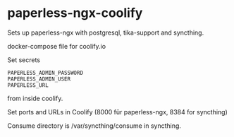 # paperless-ngx-coolify

Sets up paperless-ngx with postgresql, tika-support and syncthing.

docker-compose file for coolify.io

Set secrets
~~~
PAPERLESS_ADMIN_PASSWORD
PAPERLESS_ADMIN_USER
PAPERLESS_URL
~~~
from inside coolify.

Set ports and URLs in Coolify (8000 für paperless-ngx, 8384 for syncthing)

Consume directory is /var/syncthing/consume in syncthing.

